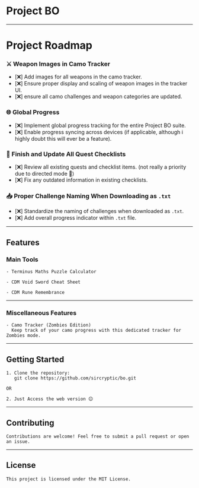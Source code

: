 # Project BO


---

# Project Roadmap

### ⚔️ Weapon Images in Camo Tracker
- [❌] Add images for all weapons in the camo tracker.
- [❌] Ensure proper display and scaling of weapon images in the tracker UI.
- [❌] ensure all camo challenges and weapon categories are updated.

### 🌐 Global Progress
- [❌] Implement global progress tracking for the entire Project BO suite.
- [❌] Enable progress syncing across devices (if applicable, although i highly doubt this will ever be a feature).

### 📝 Finish and Update All Quest Checklists
- [❌] Review all existing quests and checklist items. (not really a priority due to directed mode 🤔)
- [❌] Fix any outdated information in existing checklists.

### 📥 Proper Challenge Naming When Downloading as `.txt`
- [❌] Standardize the naming of challenges when downloaded as `.txt`.
- [❌] Add overall progress indicator within `.txt` file.

---

## Features

### **Main Tools**
```
- Terminus Maths Puzzle Calculator

- CDM Void Sword Cheat Sheet

- CDM Rune Remembrance
```

---

### **Miscellaneous Features**
```
- Camo Tracker (Zombies Edition)
  Keep track of your camo progress with this dedicated tracker for Zombies mode.
```

---

## Getting Started

```
1. Clone the repository:
   git clone https://github.com/sircryptic/bo.git

OR  

2. Just Access the web version 😊
```

---

## Contributing

```
Contributions are welcome! Feel free to submit a pull request or open an issue.
```

---

## License

```
This project is licensed under the MIT License.
```


